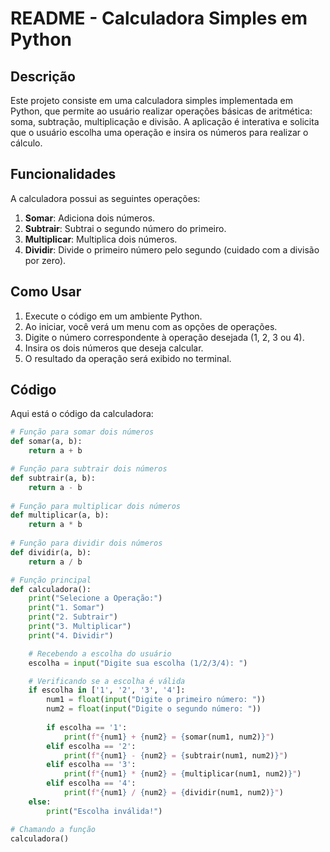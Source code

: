 # README - Calculadora Simples em Python

## Descrição

Este projeto consiste em uma calculadora simples implementada em Python, que permite ao usuário realizar operações básicas de aritmética: soma, subtração, multiplicação e divisão. A aplicação é interativa e solicita que o usuário escolha uma operação e insira os números para realizar o cálculo.

## Funcionalidades

A calculadora possui as seguintes operações:

1. **Somar**: Adiciona dois números.
2. **Subtrair**: Subtrai o segundo número do primeiro.
3. **Multiplicar**: Multiplica dois números.
4. **Dividir**: Divide o primeiro número pelo segundo (cuidado com a divisão por zero).

## Como Usar

1. Execute o código em um ambiente Python.
2. Ao iniciar, você verá um menu com as opções de operações.
3. Digite o número correspondente à operação desejada (1, 2, 3 ou 4).
4. Insira os dois números que deseja calcular.
5. O resultado da operação será exibido no terminal.

## Código

Aqui está o código da calculadora:

```python
# Função para somar dois números
def somar(a, b):
    return a + b

# Função para subtrair dois números
def subtrair(a, b):
    return a - b
	
# Função para multiplicar dois números
def multiplicar(a, b):
    return a * b
	
# Função para dividir dois números
def dividir(a, b):
    return a / b

# Função principal
def calculadora():
    print("Selecione a Operação:")
    print("1. Somar")
    print("2. Subtrair")
    print("3. Multiplicar")
    print("4. Dividir")

    # Recebendo a escolha do usuário
    escolha = input("Digite sua escolha (1/2/3/4): ")

    # Verificando se a escolha é válida
    if escolha in ['1', '2', '3', '4']:
        num1 = float(input("Digite o primeiro número: "))
        num2 = float(input("Digite o segundo número: "))
		
        if escolha == '1':
            print(f"{num1} + {num2} = {somar(num1, num2)}")
        elif escolha == '2':
            print(f"{num1} - {num2} = {subtrair(num1, num2)}")
        elif escolha == '3':
            print(f"{num1} * {num2} = {multiplicar(num1, num2)}")
        elif escolha == '4':
            print(f"{num1} / {num2} = {dividir(num1, num2)}")
    else:
        print("Escolha inválida!")

# Chamando a função
calculadora()
